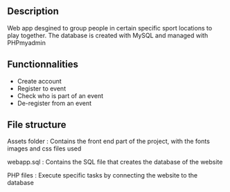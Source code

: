 ## Description

Web app desgined to group people in certain specific sport locations to play together. The database is created with MySQL and managed with PHPmyadmin

## Functionnalities 

* Create account
* Register to event
* Check who is part of an event
* De-register from an event


## File structure 

Assets folder : Contains the front end part of the project, with the fonts images and css files used

webapp.sql : Contains the SQL file that creates the database of the website 

PHP files : Execute specific tasks by connecting the website to the database 

